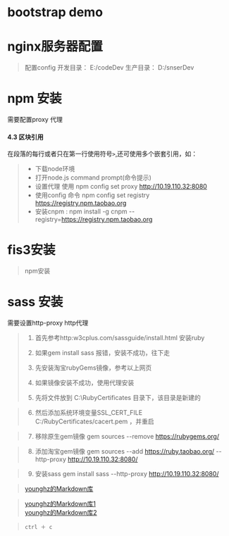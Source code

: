 # bootstrap demo



# nginx服务器配置 
> 配置config
>   开发目录： E:/codeDev
>   生产目录： D:/snserDev

# npm 安装
 需要配置proxy 代理
 #### 4.3 区块引用 ####
在段落的每行或者只在第一行使用符号`>`,还可使用多个嵌套引用，如：
> + 下载node环境
> + 打开node.js command prompt(命令提示)
> + 设置代理 使用 npm config set proxy http://10.19.110.32:8080
> + 使用config 命令 npm config set registry https://registry.npm.taobao.org
> + 安装cnpm :  npm install -g cnpm --registry=https://registry.npm.taobao.org


# fis3安装 
> npm安装



#  sass 安装 
需要设置http-proxy http代理 
> 1. 首先参考http:w3cplus.com/sassguide/install.html  安装ruby
> 
> 2. 如果gem install sass 报错，安装不成功，往下走
> 
> 3. 先安装淘宝rubyGems镜像，参考以上网页
> 
> 4. 如果镜像安装不成功，使用代理安装
> 
> 5. 先将文件放到 C:\RubyCertificates 目录下，该目录是新建的
 
> 6.  然后添加系统环境变量SSL_CERT_FILE  C:/RubyCertificates/cacert.pem ，并重启
 
> 7. 移除原生gem镜像
        gem sources --remove https://rubygems.org/

> 8. 添加淘宝gem镜像
        gem sources --add https://ruby.taobao.org/  --http-proxy http://10.19.110.32:8080/

> 9.  安装sass 
        gem install sass --http-proxy http://10.19.110.32:8080/




> [younghz的Markdown库](https:://github.com/younghz/Markdown "Markdown")


> [younghz的Markdown库1][1]    
> [younghz的Markdown库2][2]

[1]: https:://github.com/younghz/Markdown "Markdown"
[2]: https:://github.com/younghz/Markdown "Markdown"

> `ctrl ＋ c`

